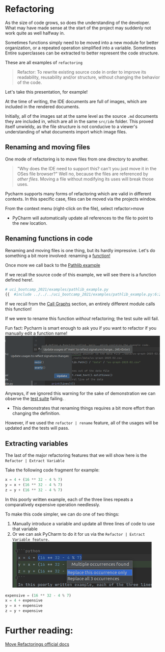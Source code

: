 # Refactoring

As the size of code grows, so does the understanding of the developer. What may have made sense at the
start of the project may suddenly not work quite as well halfway in.

Sometimes functions simply need to be moved into a new module for better organization, or a repeated
operation simplified into a variable. Sometimes Entire superclasses can be extracted to better
represent the code structure.

These are all examples of `refactoring`
> Refactor: To rewrite existing source code in order to improve its readability, reusability and/or structure, without changing the behavior of the code.


Let's take this presentation, for example!

At the time of writing, the IDE documents are full of images, which are included in the rendered
documents.

Initially, all of the images sat at the same level as the source `.md` documents they are included in,
which are all in the same `src/ide` folder. This proved itself unwieldy, as the file structure is not
conducive to a viewer's understanding of what documents import which image files.

## Renaming and moving files

One mode of refactoring is to move files from one directory to another.

> "Why does the IDE need to support this? can't you just move it in the OSes file browser?"
Well no, because the files are referenced by *other files*. Moving a file without modifying its uses will break those uses.

Pycharm supports many forms of refactoring which are valid in different contexts. In this specific
case, files can be moved via the projects window.

From the context menu (right-click on the file), select refactor>move

- PyCharm will automatically update all references to the file to point to the new location.

## Renaming functions in code

Renaming and moving files is one thing, but its hardly impressive. Let's do something a bit more
involved: renaming a [function!](../../python/functions.md)

Once more we call back to the [Pathlib example](../../python/pathlib.md)

If we recall the source code of this example, we will see there is a function defined here!.

```python
# uci_bootcamp_2021/examples/pathlib_example.py
{{  #include ../../../uci_bootcamp_2021/examples/pathlib_example.py:6:20}}
```

If we recall from
the [Call Graphs](../call_graphs/call_graphs.md#getting-a-list-of-everything-that-calls-this-function)
section, an entirely different module calls this function!

If we were to rename this function *without* refactoring; the test suite will fail.

Fun fact: Pycharm is smart enough to ask you if you want to refactor if you manually edit a function
name!
![img.png](01.png)

Anyways, if we ignored this warning for the sake of demonstration we can observe the [test suite]()
failing.
![img.png](02.png)

- This demonstrates that renaming things requires a bit more effort than changing the definition.

However, if we used the `refactor | rename` feature, all of the usages will be updated and the tests
will pass.

## Extracting variables

The last of the major refactoring features that we will show here is the `Refactor | Extract Variable`

Take the following code fragment for example:

```python
x = 4 + (16 ** 32 - 4 % 7)
y = x + (16 ** 32 - 4 % 7)
z = y + (16 ** 32 - 4 % 7)
```
In this poorly written example, each of the three lines repeats a comparatively expensive operation needlessly.

To make this code simpler, we can do one of two things:

1. Manually introduce a variable and update all three lines of code to use that variable
2. Or we can ask PyCharm to do it for us via the `Refactor | Extract Variable feature.`
![img.png](03.png)

```python
expensive = (16 ** 32 - 4 % 7)
x = 4 + expensive
y = x + expensive
z = y + expensive
```
# Further reading:

[Move Refactorings official docs](https://www.jetbrains.com/help/pycharm/move-refactorings.html)